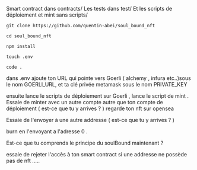 Smart contract dans contracts/
Les tests dans test/
Et les scripts de déploiement et mint sans scripts/

```gît clone https://github.com/quentin-abei/soul_bound_nft```

```cd soul_bound_nft```

```npm install``` 

```touch .env```

```code .```

dans .env ajoute ton URL qui pointe vers Goerli ( alchemy , infura etc..)sous le nom GOERLI_URL,
et ta clé privée metamask sous le nom PRIVATE_KEY

ensuite lance le scripts de déploiement sur Goerli , lance le script de mint .
Essaie de minter avec un autre compte autre que ton compte de déploiement ( est-ce que tu y arrives ? ) 
regarde ton nft sur opensea 

Essaie de l'envoyer à une autre addresse ( est-ce que tu y arrives ? ) 

burn en l'envoyant a l'adresse 0 .

Est-ce que tu comprends le principe du soulBound maintenant ? 

essaie de rejeter l'accès à ton smart contract si une addresse ne possède pas de nft .....